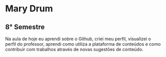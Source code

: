 # Mary Drum
## 8° Semestre
Na aula de hoje eu aprendi sobre o Github, criei meu perfil, visualizei o perfil do professor, aprendi como utiliza a plataforma de conteúdos e como contribuir com trabalhos através de novas sugestões de conteúdo.
